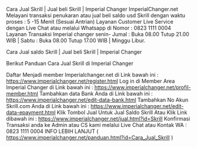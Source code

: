 Cara Jual Skrill | Jual beli Skrill | Imperial Changer
ImperialChanger.net Melayani transaksi penukaran atau jual beli saldo usd Skrill dengan waktu proses : 5 -15 Menit (Sesuai Antrian) Layanan Customer Live Service dengan Live Chat atau melalui Whatsapp di Nomor : 0823 1111 0004 Layanan Transaksi Imperial changer senin- Jumal : Buka 08.00 Tutup 21.00 WIB | Sabtu : Buka 08.00 Tutup 17.00 WIB | Minggu Libur.

Cara Jual saldo Skrill | Jual beli Skrill | Imperial Changer 

Berikut Panduan Cara Jual Skrill di Imperial Changer

Daftar Menjadi member Imperialchanger.net di Link bawah ini :
https://www.imperialchanger.net/register.html
Log in di Member Area Imperial Changer di Link bawah ini :
https://www.imperialchanger.net/profil-member.html
Tambahkan data Bank Anda di Link bawah ini :
https://www.imperialchanger.net/edit-data-bank.html
Tambahkan No Akun Skrill.com Anda di Link bawah ini :
https://www.imperialchanger.net/edit-data-epayment.html
Klik Tombol Jual Untuk Jual Saldo Skrill Atau Klik Link dibawah ini :
https://www.imperialchanger.net/jual.html?id=Skrill
Konfirmasi Transaksi anda ke Admin atau CS kami melalui Live Chat atau Kontak WA : 0823 1111 0004
INFO LEBIH LANJUT ( https://www.imperialchanger.net/panduan.html?id=Cara_Jual_Skrill )

